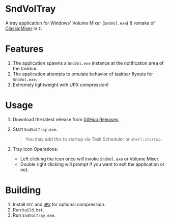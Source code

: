 # SndVolTray
A tray application for Windows' Volume Mixer (`SndVol.exe`) & remake of [ClassicMixer](https://github.com/7gxycn08/ClassicMixer) in **`C`**.

# Features
1. The application spawns a `SndVol.exe` instance at the notification area of the taskbar.
2. The application attempts to emulate behavior of taskbar flyouts for `SndVol.exe`.
3. Extremely lightweight with UPX compression!

# Usage
1. Download the latest release from [GitHub Releases](https://github.com/Aetopia/SndVolTray/releases/latest).
2. Start `SndVolTray.exe`.
    > You may add this to startup via Task Scheduler or `shell:startup`.
    
3. Tray Icon Operations:    
    - Left clicking the icon once will invoke `SndVol.exe` or Volume Mixer.
    - Double right clicking will prompt if you want to exit the application or not.

# Building
1. Install `GCC` and [`UPX`](https://upx.github.io) for optional compression.
2. Run `build.bat`.
3. Run `SndVolTray.exe`.
